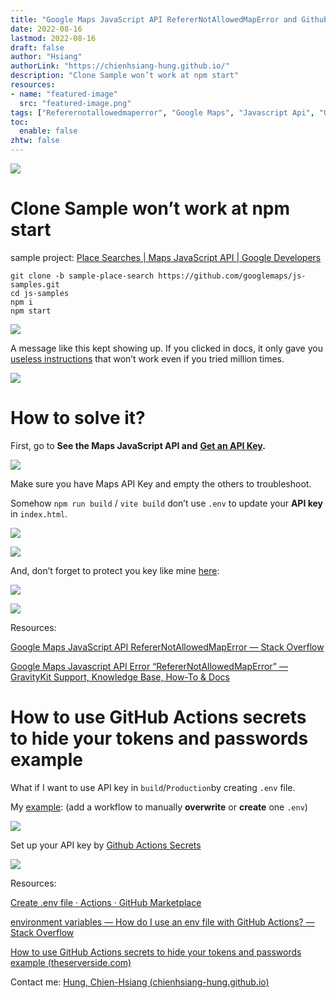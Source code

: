 ```yaml
---
title: "Google Maps JavaScript API RefererNotAllowedMapError and Github .env File"
date: 2022-08-16
lastmod: 2022-08-16
draft: false
author: "Hsiang"
authorLink: "https://chienhsiang-hung.github.io/"
description: "Clone Sample won’t work at npm start"
resources:
- name: "featured-image"
  src: "featured-image.png"
tags: ["Referernotallowedmaperror", "Google Maps", "Javascript Api", "Github Actions", "Env File"]
toc:
  enable: false
zhtw: false
---
```

![](https://miro.medium.com/max/1400/1*_cPilbvs66iLoCN-IAro8Q.png)

# Clone Sample won’t work at npm start

sample project:  [Place Searches | Maps JavaScript API | Google Developers](https://developers.google.com/maps/documentation/javascript/examples/place-search)
```
git clone -b sample-place-search https://github.com/googlemaps/js-samples.git  
cd js-samples  
npm i  
npm start
```
![](https://miro.medium.com/max/1400/1*NNPJUJRF_glAG_r_R3N4YA.png)

A message like this kept showing up. If you clicked in docs, it only gave you  [useless instructions]() that won’t work even if you tried million times.

![](https://miro.medium.com/max/1400/1*SpICuYXzzE5t3Vnvoph11w.png)

# How to solve it?

First, go to  **See the Maps JavaScript API and** [**Get an API Key**](https://developers.google.com/maps/documentation/javascript/get-api-key#restrict_key)**.**

![](https://miro.medium.com/max/1400/1*SZS3VnnMQF802kHz3uD7LQ.png)

Make sure you have Maps API Key and empty the others to troubleshoot.

Somehow  `npm run build`  /  `vite build`  don’t use  `.env` to update your  **API key** in  `index.html`.

![](https://miro.medium.com/max/738/1*_NhGQlapt4TnyaKbwrKxNg.png)

![](https://miro.medium.com/max/1400/1*et_LLwmRS6y29lXd-D0z8A.png)

And, don’t forget to protect you key like mine  [here](https://console.cloud.google.com/apis/credentials/key):

![](https://miro.medium.com/max/1400/1*toyjUqftICji3Um60JfXHA.png)

![](https://miro.medium.com/max/1400/1*YLFrvUP4SHeufcw19FbRtw.png)

Resources:

[Google Maps JavaScript API RefererNotAllowedMapError — Stack Overflow](https://stackoverflow.com/questions/35288250/google-maps-javascript-api-referernotallowedmaperror)

[Google Maps Javascript API Error “RefererNotAllowedMapError” — GravityKit Support, Knowledge Base, How-To & Docs](https://docs.gravitykit.com/article/626-google-maps-error-referernotallowedmaperror)

# How to use GitHub Actions secrets to hide your tokens and passwords example

What if I want to use API key in  `build`/`Production`by creating  `.env`  file.

My  [example](https://github.com/chienhsiang-hung/NRICM101-map): (add a workflow to manually  **overwrite** or  **create** one  `.env`)

![](https://miro.medium.com/max/1400/1*ow5G9boSjgG70gnMMNVqKA.png)

Set up your API key by  [Github Actions Secrets](https://github.com/chienhsiang-hung/NRICM101-map)

![](https://miro.medium.com/max/1400/1*TCjCLN3B1mhBzBXqByLNHw.png)

Resources:

[Create .env file · Actions · GitHub Marketplace](https://github.com/marketplace/actions/create-env-file)

[environment variables — How do I use an env file with GitHub Actions? — Stack Overflow](https://stackoverflow.com/questions/60176044/how-do-i-use-an-env-file-with-github-actions)

[How to use GitHub Actions secrets to hide your tokens and passwords example (theserverside.com)](https://www.theserverside.com/blog/Coffee-Talk-Java-News-Stories-and-Opinions/GitHub-Actions-Secrets-Example-Token-Tutorial)

Contact me:  [Hung, Chien-Hsiang (chienhsiang-hung.github.io)](https://chienhsiang-hung.github.io/)